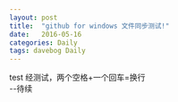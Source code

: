 ```yaml
---
layout: post
title:  "github for windows 文件同步测试!"
date:   2016-05-16
categories: Daily
tags: davebog Daily
---
```

test 经测试，两个空格+一个回车=换行  
--待续
